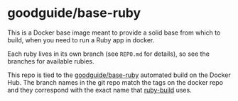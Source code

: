 # goodguide/base-ruby

This is a Docker base image meant to provide a solid base from which to build, when you need to run a Ruby app in docker.

Each ruby lives in its own branch (see `REPO.md` for details), so see the
branches for available rubies.

This repo is tied to the [goodguide/base-ruby](//registry.hub.docker.com/u/goodguide/base-ruby) automated build on the Docker Hub. The branch names in the git repo match the tags on the docker repo and they correspond with the exact name that [ruby-build](https://github.com/sstephenson/ruby-build/tree/master/share/ruby-build) uses.
